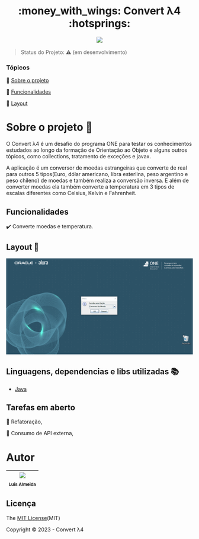 <h1 align="center">:money_with_wings: Convert λ4 :hotsprings:</h1>

<p align="center">
  <img src="http://img.shields.io/static/v1?label=STATUS&message=EM%20DESENVOLVIMENTO&color=RED&style=for-the-badge"/>
</p>

> Status do Projeto: :warning: (em desenvolvimento)

### Tópicos 

:small_blue_diamond: [Sobre o projeto](#sobre-o-projeto-open_file_folder)

:small_blue_diamond: [Funcionalidades](#funcionalidades)

:small_blue_diamond: [Layout](#layout-mag_right)

# Sobre o projeto :open_file_folder:

O Convert λ4 é um desafio do programa ONE para testar os conhecimentos estudados ao longo da formação de Orientação ao Objeto e alguns outros tópicos, como collections, tratamento de exceções e javax. 

<p> A aplicação é um conversor de moedas estrangeiras que converte de real para outros 5 tipos(Euro, dólar americano, libra esterlina, peso argentino e peso chileno) de moedas e também realiza a conversão inversa. E além de converter moedas ela também converte a temperatura em 3 tipos de escalas diferentes como Celsius, Kelvin e Fahrenheit.</p>

## Funcionalidades

:heavy_check_mark: Converte moedas e temperatura.

## Layout :mag_right:

![](https://github.com/4lmeida/challenge-currenty-conversor-ONE/blob/main/src/assets/challenge-convert-one.gif)

## Linguagens, dependencias e libs utilizadas :books:

- [Java](https://www.java.com/pt-BR/)

## Tarefas em aberto

:memo: Refatoração,

:memo: Consumo de API externa,

# Autor

| [<img src="https://avatars.githubusercontent.com/u/93017964?v=4" width=115><br><sub>Luís Almeida</sub>](https://github.com/4lmeida) |
| :---: |

## Licença 

The [MIT License](https://github.com/4lmeida/challenge-currenty-conversor-ONE/blob/main/LICENSE)(MIT)

Copyright :copyright: 2023 - Convert λ4
